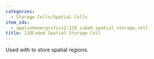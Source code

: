 ```yaml
---
categories:
  - Storage Cells/Spatial Cells
item_ids:
  - appliedenergistics2:128_cubed_spatial_storage_cell
title: 128Cubed Spatial Storage Cell
---
```


Used with <ItemLink id="appliedenergistics2:spatial_io_port"/> to
store spatial regions.

<RecipeFor
id="appliedenergistics2:128_cubed_spatial_storage_cell"/>
